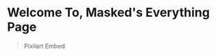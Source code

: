 <html>
  <head>
    <title>cloxkedmasked.github.io</title>
  </head>
  <body>
    <h1>Welcome To, Masked's Everything Page</h1>
  </body>
 </html>
<blockquote class="pix-embed-wrap"><div class="pix-embed-activity" data-id="sr23d66f81aaca7" data-width="100" data-height="100" data-type="art" data-theme="dark" data-show-edit="1">Pixilart Embed</div></blockquote><script async="async" src="https://www.pixilart.com/js/embed.js?v=1.0.4"></script>
